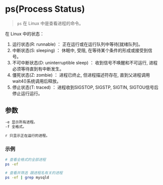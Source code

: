 # ps(Process Status)

> `ps` 在 Linux 中是查看进程的命令。

在 Linux 中的状态：
1. 运行状态(R: runnable) ： 正在运行或在运行队列中等待[就绪队列]。
2. 中断状态(S: sleeping) ： 休眠中, 受阻, 在等待某个条件的形成或接受到信号。
3. 不可中断状态(D: uninterruptible sleep) ： 收到信号不唤醒和不可运行, 进程必须等待直到有中断发生。
4. 僵死状态(Z: zombie) ： 进程已终止, 但进程描述符存在, 直到父进程调用wait4()系统调用后释放。
5. 停止状态(T: traced) ： 进程收到SIGSTOP, SIGSTP, SIGTIN, SIGTOU信号后停止运行运行。


## 参数

```txt
-e 显示所有进程。
-f 全格式。

r 只显示正在运行的进程。
```

### 示例

```sh
# 查看全格式的全部进程
ps -ef

# 查看并筛选 跟进程名有关的进程
ps -ef | grep mysqld
```